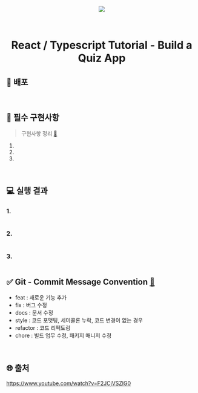 <p align="middle" >
  <img src="https://user-images.githubusercontent.com/24728385/152621011-4fb46312-7bc3-4816-ad8d-4aff377e0636.png"/>
</p>
<br/>
<h1 align="middle">React / Typescript Tutorial - Build a Quiz App</h1>

## 🔗 배포


<br>

## 🏹 필수 구현사항
> 구현사항 정리 [🔗]()

1.
2.
3.

<br>

## 💻 실행 결과

### 1. 

<img src=""/>

<br>

### 2. 

<img src=""/>

<br>

### 3. 

<img src=""/>

<br>

## ✅ Git - Commit Message Convention [🔗](https://doublesprogramming.tistory.com/256)

- feat : 새로운 기능 추가
- fix : 버그 수정
- docs : 문서 수정
- style : 코드 포맷팅, 세미콜론 누락, 코드 변경이 없는 경우
- refactor : 코드 리펙토링
- chore : 빌드 업무 수정, 패키지 매니저 수정

<br>

## 🌐 출처
https://www.youtube.com/watch?v=F2JCjVSZlG0
